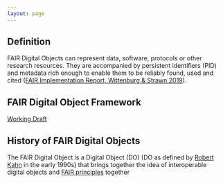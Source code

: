 ```yaml
---
layout: page
---
```


## Definition 

FAIR Digital Objects can represent data, software, protocols or other research resources. They are accompanied by persistent identifiers (PID) and metadata rich enough to enable them to be reliably found, used and cited (<a href="https://doi.org/10.23728/b2share.2317b12321764f669c92ebbcf7518164">FAIR Implementation Report, Wittenburg & Strawn 2019</a>).


## FAIR Digital Object Framework 

[Working Draft](https://fairdigitalobjectframework.org/)

## History of FAIR Digital Objects 

The FAIR Digital Object is a Digital Object (DO) (DO as defined by [Robert Kahn](https://en.wikipedia.org/wiki/Bob_Kahn) in the early 1990s) that brings together the idea of interoperable digital objects and [FAIR principles](https://doi.org/10.1038/sdata.2016.18) together

